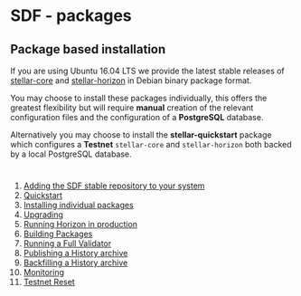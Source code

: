 # SDF - packages

## Package based installation

If you are using Ubuntu 16.04 LTS we provide the latest stable releases of [stellar-core](https://github.com/stellar/stellar-core) and [stellar-horizon](https://github.com/stellar/go/tree/master/services/horizon) in Debian binary package format.

You may choose to install these packages individually, this offers the greatest flexibility but will require **manual** creation of the relevant configuration files and the configuration of a **PostgreSQL** database.

Alternatively you may choose to install the **stellar-quickstart** package which configures a **Testnet** `stellar-core` and `stellar-horizon` both backed by a local PostgreSQL database.

#
1.  [Adding the SDF stable repository to your system](docs/adding-the-sdf-stable-repository-to-your-system.md)
2.  [Quickstart](docs/quickstart.md)
3.  [Installing individual packages](docs/installing-individual-packages.md)
4.  [Upgrading](docs/upgrading.md)
5.  [Running Horizon in production](docs/running-horizon-in-production.md)
6.  [Building Packages](docs/building-packages.md)
7.  [Running a Full Validator](docs/running-a-full-validator.md)
8.  [Publishing a History archive](docs/publishing-a-history-archive.md)
9.  [Backfilling a History archive](docs/backfilling-a-history-archive.md)
10. [Monitoring](docs/monitoring.md)
11. [Testnet Reset](docs/testnet-reset.md)
